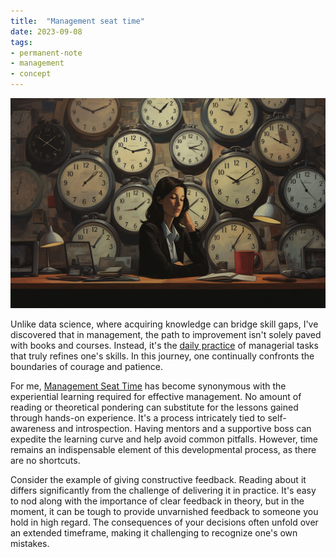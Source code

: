 ```yaml
---
title:  "Management seat time"
date: 2023-09-08
tags: 
- permanent-note
- management
- concept
---
```

![Midjourney 5.2 Prompt: a manager seats down on her office desk surrounded by clocks on the wall by Ted McKeever --ar 3:2](notes/attachments/management-seat-time.png)

Unlike data science, where acquiring knowledge can bridge skill gaps, I've discovered that in management, the path to improvement isn't solely paved with books and courses. Instead, it's the  [daily practice](literature-notes/Articles/Managing%20the%20First%20Year.md) of managerial tasks that truly refines one's skills. In this journey, one continually confronts the boundaries of courage and patience.

For me, [Management Seat Time](literature-notes/Articles/Management%20Seat%20Time.md) has become synonymous with the experiential learning required for effective management. No amount of reading or theoretical pondering can substitute for the lessons gained through hands-on experience. It's a process intricately tied to self-awareness and introspection. Having mentors and a supportive boss can expedite the learning curve and help avoid common pitfalls. However, time remains an indispensable element of this developmental process, as there are no shortcuts.

Consider the example of giving constructive feedback. Reading about it differs significantly from the challenge of delivering it in practice. It's easy to nod along with the importance of clear feedback in theory, but in the moment, it can be tough to provide unvarnished feedback to someone you hold in high regard. The consequences of your decisions often unfold over an extended timeframe, making it challenging to recognize one's own mistakes.
